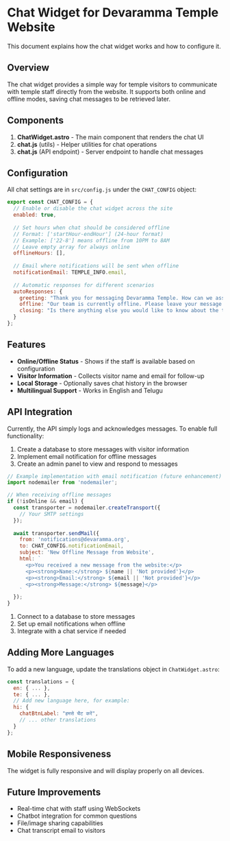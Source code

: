 # Chat Widget for Devaramma Temple Website

This document explains how the chat widget works and how to configure it.

## Overview

The chat widget provides a simple way for temple visitors to communicate with temple staff directly from the website. It supports both online and offline modes, saving chat messages to be retrieved later.

## Components

1. **ChatWidget.astro** - The main component that renders the chat UI
2. **chat.js** (utils) - Helper utilities for chat operations
3. **chat.js** (API endpoint) - Server endpoint to handle chat messages

## Configuration

All chat settings are in `src/config.js` under the `CHAT_CONFIG` object:

```javascript
export const CHAT_CONFIG = {
  // Enable or disable the chat widget across the site
  enabled: true,
  
  // Set hours when chat should be considered offline
  // Format: ['startHour-endHour'] (24-hour format)
  // Example: ['22-8'] means offline from 10PM to 8AM
  // Leave empty array for always online
  offlineHours: [], 
  
  // Email where notifications will be sent when offline
  notificationEmail: TEMPLE_INFO.email,
  
  // Automatic responses for different scenarios
  autoResponses: {
    greeting: "Thank you for messaging Devaramma Temple. How can we assist you today?",
    offline: "Our team is currently offline. Please leave your message and email, and we'll respond as soon as possible.",
    closing: "Is there anything else you would like to know about the temple or its services?"
  }
};
```

## Features

- **Online/Offline Status** - Shows if the staff is available based on configuration
- **Visitor Information** - Collects visitor name and email for follow-up
- **Local Storage** - Optionally saves chat history in the browser
- **Multilingual Support** - Works in English and Telugu

## API Integration

Currently, the API simply logs and acknowledges messages. To enable full functionality:

1. Create a database to store messages with visitor information
2. Implement email notification for offline messages
3. Create an admin panel to view and respond to messages

```javascript
// Example implementation with email notification (future enhancement)
import nodemailer from 'nodemailer';

// When receiving offline messages
if (!isOnline && email) {
  const transporter = nodemailer.createTransport({
    // Your SMTP settings
  });
  
  await transporter.sendMail({
    from: 'notifications@devaramma.org',
    to: CHAT_CONFIG.notificationEmail,
    subject: 'New Offline Message from Website',
    html: `
      <p>You received a new message from the website:</p>
      <p><strong>Name:</strong> ${name || 'Not provided'}</p>
      <p><strong>Email:</strong> ${email || 'Not provided'}</p>
      <p><strong>Message:</strong> ${message}</p>
    `
  });
}
```

1. Connect to a database to store messages
2. Set up email notifications when offline
3. Integrate with a chat service if needed

## Adding More Languages

To add a new language, update the translations object in `ChatWidget.astro`:

```javascript
const translations = {
  en: { ... },
  te: { ... },
  // Add new language here, for example:
  hi: {
    chatBtnLabel: "हमसे चैट करें",
    // ... other translations
  }
};
```

## Mobile Responsiveness

The widget is fully responsive and will display properly on all devices.

## Future Improvements

- Real-time chat with staff using WebSockets
- Chatbot integration for common questions
- File/image sharing capabilities
- Chat transcript email to visitors
